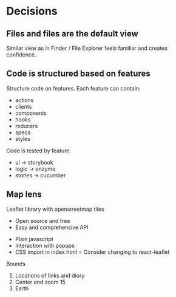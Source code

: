 
# Decisions
## Files and files are the default view
Similar view as in Finder / File Explorer feels familiar and creates confidence.

## Code is structured based on features
Structure code on features.
Each feature can contain:
- actions
- clients
- components
- hooks
- reducers
- specs
- styles

Code is tested by feature.
- ui -> storybook
- logic -> enzyme
- stories -> cucumber


## Map lens
Leaflet library with openstreetmap tiles
+ Open source and free
+ Easy and comprehensive API
- Plain javascript
- Interaction with popups
- CSS import in index.html
= Consider changing to react-leaflet

Bounds
1. Locations of links and diory
2. Center and zoom 15
3. Earth



